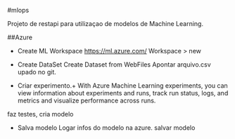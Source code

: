 #mlops

Projeto de restapi para utilizaçao de modelos de Machine Learning.

##Azure
 - Create ML Workspace
https://ml.azure.com/
Workspace > new

- Create DataSet 
Create Dataset from WebFiles
Apontar arquivo.csv upado no git.

- Criar experimento.+
With Azure Machine Learning experiments, you can view information about experiments and runs, track run status, logs, and metrics and visualize performance across runs.

faz testes, cria modelo

- Salva modelo
Logar infos do modelo na azure.
salvar modelo

